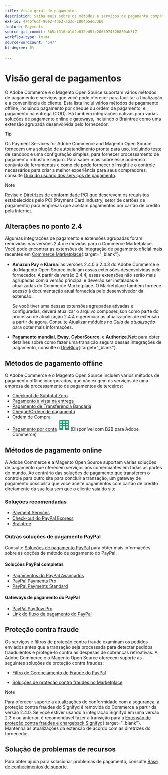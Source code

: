 ```yaml
---
title: Visão geral de pagamentos
description: Saiba mais sobre os métodos e serviços de pagamento compatíveis nativamente com o Adobe Commerce e o Magento Open Source.
exl-id: 474bf6df-96e2-4db3-ad3c-1804b5de33b0
feature: Payments
source-git-commit: 8b5af316ab1d2e632ed5fc2066974326830ab3f7
workflow-type: tm+mt
source-wordcount: '647'
ht-degree: 0%

---
```


# Visão geral de pagamentos

O Adobe Commerce e o Magento Open Source suportam vários métodos de pagamento e serviços que você pode oferecer para facilitar a finalização e a conveniência do cliente. Esta lista inclui vários métodos de pagamento offline, incluindo pagamento por cheque ou ordem de pagamento, e pagamento na entrega (COD). Há também integrações nativas para várias soluções de pagamento online e gateways, incluindo o Braintree como uma extensão agrupada desenvolvida pelo fornecedor.

>[!TIP]
>
>Os Payment Services for Adobe Commerce and Magento Open Source fornecem uma solução de autoatendimento pronta para uso, incluindo teste de sandbox e uma configuração simples, para fornecer processamento de pagamento robusto e seguro. Para saber mais sobre esse poderoso conjunto de ferramentas e como ele pode fornecer o insight e o controle necessários para criar a melhor experiência para seus compradores, consulte [Guia do usuário dos serviços de pagamento](https://experienceleague.adobe.com/docs/commerce-merchant-services/payment-services/guide-overview.html).

>[!NOTE]
>
>Revise o [Diretrizes de conformidade PCI](../getting-started/compliance-pci.md) que descrevem os requisitos estabelecidos pelo PCI (Payment Card Industry, setor de cartões de pagamento) para empresas que aceitam pagamentos por cartão de crédito pela Internet.

## Alterações no ponto 2.4

Algumas integrações de pagamento e extensões agrupadas foram removidas nas versões 2.4.x e movidas para o Commerce Marketplace. Você pode encontrar as extensões de integração de pagamento oficial mais recentes em [Commerce Marketplace](https://marketplace.magento.com/extensions/payments-security.html){:target=&quot;_blank&quot;}.

- **Amazon Pay** e **Klarna**: as versões 2.4.0 a 2.4.3 do Adobe Commerce e do Magento Open Source incluíam essas extensões desenvolvidas pelo fornecedor. A partir da versão 2.4.4, essas extensões não serão mais agrupadas com a versão principal e deverão ser instaladas e atualizadas do Commerce Marketplace. O Marketplace também fornece acesso à documentação atual fornecida pelo desenvolvedor da extensão.

  Se você tiver uma dessas extensões agrupadas ativadas e configuradas, deverá atualizar o arquivo composer.json como parte do processo de atualização 2.4.4 e gerenciar as atualizações de extensão a partir de agora. Consulte [Atualizar módulos](https://experienceleague.adobe.com/docs/commerce-operations/upgrade-guide/modules/upgrade.html) no _Guia de atualização_ para obter mais informações.

- **Pagamento mundial**, **Eway**, **CyberSource**, e **Authorize.Net**: para obter detalhes sobre como fazer uma transição segura dessas integrações de pagamento, consulte o [DevBlog](https://community.magento.com/t5/Magento-DevBlog/Deprecation-of-Magento-core-payment-integrations/ba-p/426445){:target=&quot;_blank&quot;}.

## Métodos de pagamento offline

O Adobe Commerce e o Magento Open Source incluem vários métodos de pagamento offline incorporados, que não exigem os serviços de uma empresa de processamento de pagamentos de terceiros:

- [Checkout de Subtotal Zero](zero-subtotal-checkout.md)
- [Pagamento à vista na entrega](cash-on-delivery.md)
- [Pagamento de Transferência Bancária](bank-transfer.md)
- [Cheque/Ordem de pagamento](check-money-order.md)
- [Ordem de Compra](purchase-order.md)
- [Pagamento por conta](../b2b/enable-basic-features.md#configure-payment-on-account) ![B2B para Adobe Commerce](../assets/b2b.svg) (Disponível com B2B para Adobe Commerce)

## Métodos de pagamento online

A Adobe Commerce e a Magento Open Source suportam várias soluções de pagamento que oferecem serviços aos comerciantes em todas as partes do mundo. Ao contrário das soluções de pagamento que transferem o controle para outro site para concluir a transação, um gateway de pagamento possibilita que você aceite pagamentos com cartão de crédito diretamente da sua loja sem que o cliente saia do site.

### Soluções recomendadas

- [Payment Services](https://experienceleague.adobe.com/docs/commerce-merchant-services/payment-services/guide-overview.html)
- [Check-out do PayPal Express](paypal-express-checkout.md)
- [Braintree](braintree.md)

### Outras soluções de pagamento PayPal

Consulte [Soluções de pagamento PayPal](paypal.md) para obter mais informações sobre as opções de método de pagamento do PayPal.

#### Soluções PayPal completas

- [Pagamentos do PayPal Avançados](paypal-payments-advanced.md)
- [PayPal Payments Pro](paypal-payments-pro.md)
- [PayPal Payments Standard](paypal-payments-standard.md)

#### Gateways de pagamento do PayPal

- [PayPal Payflow Pro](paypal-payflow-pro.md)
- [Link do fluxo de pagamento do PayPal](paypal-payflow-link.md)

## Proteção contra fraude

Os serviços e filtros de proteção contra fraude examinam os pedidos enviados antes que a transação seja processada para detectar pedidos fraudulentos e protegê-lo contra as despesas de cobranças retroativas. A Adobe Commerce e o Magento Open Source oferecem suporte às seguintes soluções de proteção contra fraudes:

- [Filtro de Gerenciamento de Fraude do PayPal](paypal.md#paypal-fraud-management-filters)

- [Soluções de proteção contra fraudes no Marketplace][1]

>[!NOTE]
>
>Para oferecer suporte a atualizações de conformidade com a segurança, a proteção contra fraudes do Signifyd é removida do Commerce a partir da versão 2.4.0. Se você estiver usando a integração Signifyd em uma versão 2.3.x ou anterior, é recomendável fazer a transição para a [Extensão de proteção contra fraudes e chargeback Signifyd](https://marketplace.magento.com/signifyd-module-connect.html){:target=&quot;_blank&quot;}. Mantenha as atualizações da extensão de acordo com as diretrizes do fornecedor.

## Solução de problemas de recursos

Para obter ajuda para solucionar problemas de pagamento, consulte [Base de conhecimentos de suporte](https://experienceleague.adobe.com/docs/commerce-knowledge-base/kb/overview.html?lang=en).

[1]: https://marketplace.magento.com/catalogsearch/result?q=fraud%20protection
